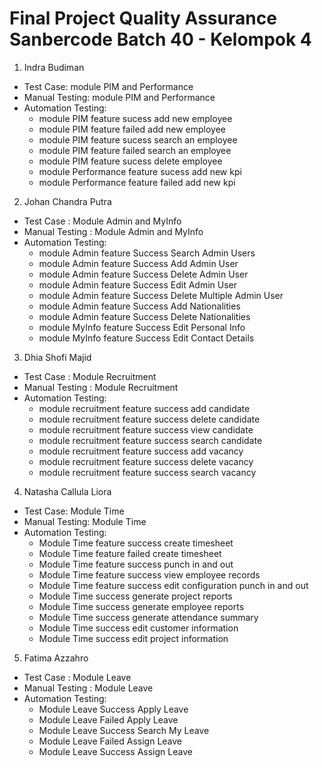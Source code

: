 # Final Project Quality Assurance Sanbercode Batch 40 - Kelompok 4

1. Indra Budiman

- Test Case: module PIM and Performance
- Manual Testing: module PIM and Performance
- Automation Testing:
  - module PIM feature sucess add new employee
  - module PIM feature failed add new employee
  - module PIM feature sucess search an employee
  - module PIM feature failed search an employee
  - module PIM feature sucess delete employee
  - module Performance feature sucess add new kpi
  - module Performance feature failed add new kpi

2. Johan Chandra Putra

- Test Case : Module Admin and MyInfo
- Manual Testing : Module Admin and MyInfo
- Automation Testing:
  - module Admin feature Success Search Admin Users
  - module Admin feature Success Add Admin User
  - module Admin feature Success Delete Admin User
  - module Admin feature Success Edit Admin User
  - module Admin feature Success Delete Multiple Admin User
  - module Admin feature Success Add Nationalities
  - module Admin feature Success Delete Nationalities
  - module MyInfo feature Success Edit Personal Info
  - module MyInfo feature Success Edit Contact Details

3. Dhia Shofi Majid

- Test Case : Module Recruitment
- Manual Testing : Module Recruitment
- Automation Testing:
  - module recruitment feature success add candidate
  - module recruitment feature success delete candidate
  - module recruitment feature success view candidate
  - module recruitment feature success search candidate
  - module recruitment feature success add vacancy
  - module recruitment feature success delete vacancy
  - module recruitment feature success search vacancy

4. Natasha Callula Liora

- Test Case: Module Time
- Manual Testing: Module Time
- Automation Testing:
  - Module Time feature success create timesheet
  - Module Time feature failed create timesheet
  - Module Time feature success punch in and out
  - Module Time feature success view employee records
  - Module Time feature success edit configuration punch in and out
  - Module Time success generate project reports
  - Module Time success generate employee reports
  - Module Time success generate attendance summary
  - Module Time success edit customer information
  - Module Time success edit project information

5. Fatima Azzahro

- Test Case : Module Leave
- Manual Testing : Module Leave
- Automation Testing:
  - Module Leave Success Apply Leave
  - Module Leave Failed Apply Leave
  - Module Leave Success Search My Leave
  - Module Leave Failed Assign Leave
  - Module Leave Success Assign Leave
